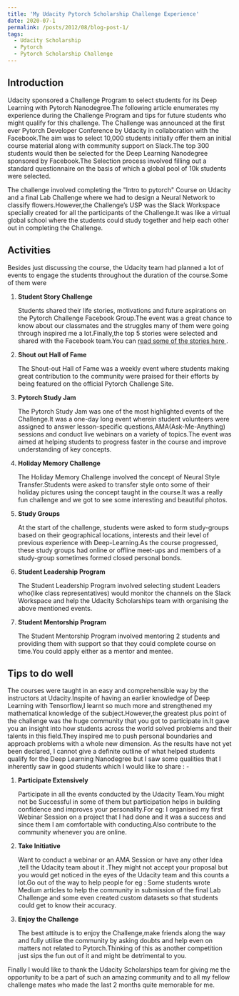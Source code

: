```yaml
---
title: 'My Udacity Pytorch Scholarship Challenge Experience'
date: 2020-07-1
permalink: /posts/2012/08/blog-post-1/
tags:
  - Udacity Scholarship
  - Pytorch
  - Pytorch Scholarship Challenge
---
```


## Introduction

Udacity sponsored a Challenge Program to select students for its Deep Learning with Pytorch Nanodegree.The following article enumerates my experience during the Challenge Program and tips for future students who might qualify for this challenge. The Challenge was announced at the first ever Pytorch Developer Conference by Udacity in collaboration with the Facebook.The aim was to select 10,000 students initially offer them an initial course material along with community support on Slack.The top 300 students would then be selected for the Deep Learning Nanodegree sponsored by Facebook.The Selection process involved filling out a standard questionnaire on the basis of which a global pool of 10k students were selected.


The challenge involved completing the "Intro to pytorch" Course on Udacity and a final Lab Challenge where we had to design a Neural Network to classify flowers.However,the Challenge’s USP was the Slack Workspace specially created for all the participants of the Challenge.It was like a virtual global school where the students could study together and help each other out in completing the Challenge.

## Activities

Besides just discussing the course, the Udacity team had planned a lot of events to engage the students throughout the duration of the course.Some of them were

<ol>
  <li> <b> Student Story Challenge </b> 
  
  Students shared their life stories, motivations and future aspirations on the Pytorch Challenge Facebook Group.The event was a great chance to know about our classmates and the struggles many of them were going through inspired me a lot.Finally,the top 5 stories were selected and shared with the Facebook team.You can <a href="https://medium.com/udacity/pytorch-scholarship-challenge-participants-share-their-goals-and-motivations-f44da3c0b68f"> read some of the stories here </a>.
  
  </li>

  <li> <b> Shout out Hall of Fame </b> 
  
 The Shout-out Hall of Fame was a weekly event where students making great contribution to the community were praised for their efforts by being featured on the official Pytorch Challenge Site.
  
  </li>

  <li> <b> Pytorch Study Jam </b> 
  
  The Pytorch Study Jam was one of the most highlighted events of the Challenge.It was a one-day long event wherein student volunteers were assigned to answer lesson-specific questions,AMA(Ask-Me-Anything) sessions and conduct live webinars on a variety of topics.The event was aimed at helping students to progress faster in the course and improve understanding of key concepts.
  
  </li>

  <li> <b> Holiday Memory Challenge </b> 
  
  The Holiday Memory Challenge involved the concept of Neural Style Transfer.Students were asked to transfer style onto some of their holiday pictures using the concept taught in the course.It was a really fun challenge and we got to see some interesting and beautiful photos.
  </li> 

  <li> <b> Study Groups </b> 
  
  At the start of the challenge, students were asked to form study-groups based on their geographical locations, interests and their level of previous experience with Deep-Learning.As the course progressed, these study groups had online or offline meet-ups and members of a study-group sometimes formed closed personal bonds.
  
  </li> 

  <li> <b> Student Leadership Program </b> 
  
  The Student Leadership Program involved selecting student Leaders who(like class representatives) would monitor the channels on the Slack Workspace and help the Udacity Scholarships team with organising the above mentioned events.
  
  </li> 

  <li> <b> Student Mentorship Program </b> 
  
  The Student Mentorship Program involved mentoring 2 students and providing them with support so that they could complete course on time.You could apply either as a mentor and mentee.
  
  </li> 
</ol>

## Tips to do well

The courses were taught in an easy and comprehensible way by the instructors at Udacity.Inspite of having an earlier knowledge of Deep Learning with Tensorflow,I learnt so much more and strengthened my mathematical knowledge of the subject.However,the greatest plus point of the challenge was the huge community that you got to participate in.It gave you an insight into how students across the world solved problems and their talents in this field.They inspired me to push personal boundaries and approach problems with a whole new dimension.
As the results have not yet been declared, I cannot give a definite outline of what helped students qualify for the Deep Learning Nanodegree but I saw some qualities that I inherently saw in good students which I would like to share : -

<ol>

  <li> <b> Participate Extensively </b> 
  
 Participate in all the events conducted by the Udacity Team.You might not be Successful in some of them but participation helps in building confidence and improves your personality.For eg: I organised my first Webinar Session on a project that I had done and it was a success and since them I am comfortable with conducting.Also contribute to the community whenever you are online.
  
  </li> 


  <li> <b> Take Initiative </b> 
  
 Want to conduct a webinar or an AMA Session or have any other Idea ,tell the Udacity team about it .They might not accept your proposal but you would get noticed in the eyes of the Udacity team and this counts a lot.Go out of the way to help people for eg : Some students wrote Medium articles to help the community in submission of the final Lab Challenge and some even created custom datasets so that students could get to know their accuracy.
  
  </li> 

  <li> <b> Enjoy the Challenge </b> 
  
  The best attitude is to enjoy the Challenge,make friends along the way and fully utilise the community by asking doubts and help even on matters not related to Pytorch.Thinking of this as another competition just sips the fun out of it and might be detrimental to you.

  </li> 

</ol>

Finally I would like to thank the Udacity Scholarships team for giving me the opportunity to be a part of such an amazing community and to all my fellow challenge mates who made the last 2 months quite memorable for me.

